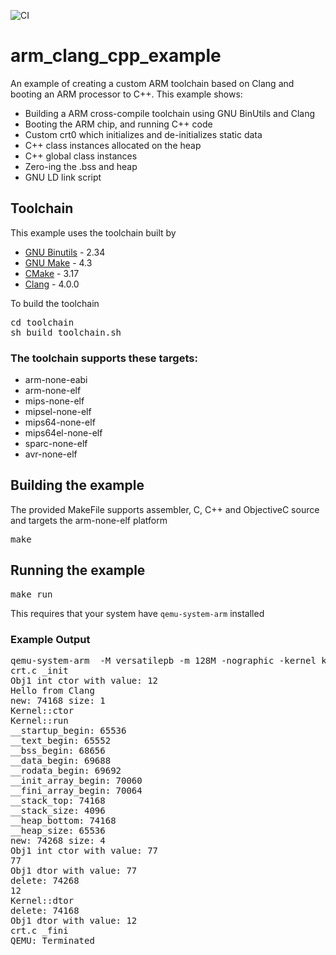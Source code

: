 ![CI](https://github.com/teverett/arm_clang_cpp_example/workflows/CI/badge.svg)

# arm_clang_cpp_example

An example of creating a custom ARM toolchain based on Clang and booting an ARM processor to C++.  This example shows:

* Building a ARM cross-compile toolchain using GNU BinUtils and Clang
* Booting the ARM chip, and running C++ code
* Custom crt0 which initializes and de-initializes static data
* C++ class instances allocated on the heap 
* C++ global class instances
* Zero-ing the .bss and heap
* GNU LD link script

## Toolchain

This example uses the toolchain built by 

* [GNU Binutils](https://www.gnu.org/software/binutils/) - 2.34
* [GNU Make](https://www.gnu.org/software/make/) - 4.3
* [CMake](https://cmake.org/) - 3.17
* [Clang](https://clang.llvm.org/) - 4.0.0

To build the toolchain

<pre>
cd toolchain
sh build_toolchain.sh
</pre>

### The toolchain supports these targets:

* arm-none-eabi 
* arm-none-elf 
* mips-none-elf 
* mipsel-none-elf 
* mips64-none-elf 
* mips64el-none-elf 
* sparc-none-elf 
* avr-none-elf

## Building the example

The provided MakeFile supports assembler, C, C++ and ObjectiveC source and targets the arm-none-elf platform

<pre>
make
</pre>

## Running the example

<pre>
make run
</pre>

This requires that your system have `qemu-system-arm` installed

### Example Output

<pre>
qemu-system-arm  -M versatilepb -m 128M -nographic -kernel kernel.bin
crt.c _init
Obj1 int ctor with value: 12
Hello from Clang
new: 74168 size: 1
Kernel::ctor
Kernel::run
__startup_begin: 65536
__text_begin: 65552
__bss_begin: 68656
__data_begin: 69688
__rodata_begin: 69692
__init_array_begin: 70060
__fini_array_begin: 70064
__stack_top: 74168
__stack_size: 4096
__heap_bottom: 74168
__heap_size: 65536
new: 74268 size: 4
Obj1 int ctor with value: 77
77
Obj1 dtor with value: 77
delete: 74268
12
Kernel::dtor
delete: 74168
Obj1 dtor with value: 12
crt.c _fini
QEMU: Terminated
</pre>
